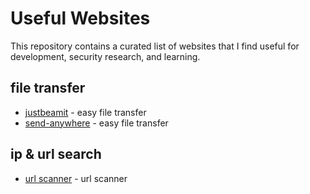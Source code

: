 # Useful Websites

This repository contains a curated list of websites that I find useful for development, security research, and learning.

## file transfer
- [justbeamit](https://justbeamit.com/) - easy file transfer
- [send-anywhere](https://send-anywhere.com/[) - easy file transfer

## ip & url search 
- [url scanner](http://urlscan.io/[) - url scanner

